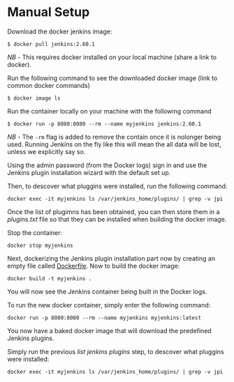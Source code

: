 # Manual Setup

Download the docker jenkins image:

```
$ docker pull jenkins:2.60.1
```

*NB* - This requires docker installed on your local machine (share a link to docker).

Run the following command to see the downloaded docker image (link to common docker commands)

```
$ docker image ls
```

Run the container locally on your machine with the following command 

```
$ docker run -p 8080:8080 --rm --name myjenkins jenkins:2.60.1
```

*NB* - The ```-rm``` flag is added to remove the contain once it is nolonger being used. Running Jenkins on the fly like this will mean the all data will be lost, unless we explicitly say so. 

Using the admin password (from the Docker logs) sign in and use the Jenkins plugin installation wizard with the default set up. 

Then, to descover what pluggins were installed, run the following command:

```
docker exec -it myjenkins ls /var/jenkins_home/plugins/ | grep -v jpi
```

Once the list of plugimns has been obtained, you can then store them in a _plugins.txt_ file so that they can be installed when building the docker image. 

Stop the container:

```
docker stop myjenkins
```

Next, dockerizing the Jenkins plugin installation part now by creating an empty file called [Dockerfile](Dockerfile). Now to build the docker image:

```
docker build -t myjenkins .
```

You will now see the Jenkins container being built in the Docker logs. 

To run the new docker container, simply enter the following command:

```
docker run -p 8080:8080 --rm --name myjenkins myjenkins:latest
```

You now have a baked docker image that will download the predefined Jenkins plugins. 

Simply run the previous _list jenkins plugins_ step, to descover what pluggins were installed:

```
docker exec -it myjenkins ls /var/jenkins_home/plugins/ | grep -v jpi
```

